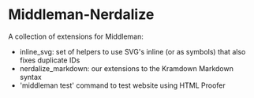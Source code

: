 # Middleman-Nerdalize

A collection of extensions for Middleman:

- inline_svg: set of helpers to use SVG's inline (or as symbols) that also fixes duplicate IDs
- nerdalize_markdown: our extensions to the Kramdown Markdown syntax
- 'middleman test' command to test website using HTML Proofer